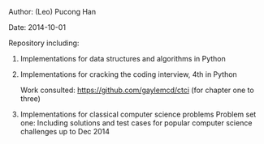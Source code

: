 Author: (Leo) Pucong Han

Date: 2014-10-01

Repository including:

1.  Implementations for data structures and algorithms in Python

2.  Implementations for cracking the coding interview, 4th in Python

    Work consulted: https://github.com/gaylemcd/ctci (for chapter one to three)

3.  Implementations for classical computer science problems
    Problem set one: Including solutions and test cases for popular computer science challenges up to Dec 2014
